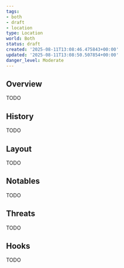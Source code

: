 ```yaml
---
tags:
- both
- draft
- location
type: Location
world: Both
status: draft
created: '2025-08-11T13:08:46.475843+00:00'
updated: '2025-08-11T13:08:50.507854+00:00'
danger_level: Moderate
---
```



## Overview

TODO
## History

TODO
## Layout

TODO
## Notables

TODO
## Threats

TODO
## Hooks

TODO
